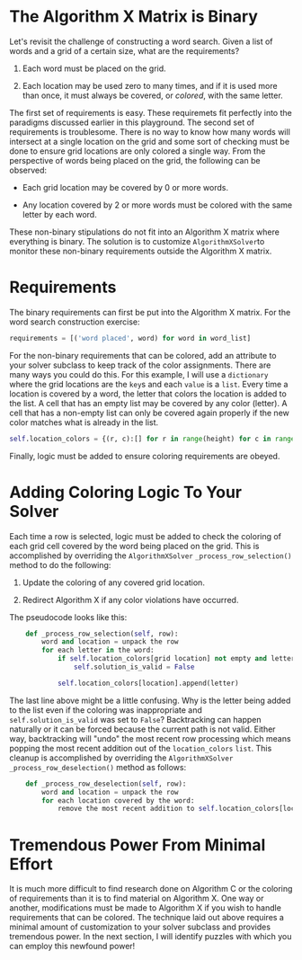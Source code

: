 # The Algorithm X Matrix is Binary

Let's revisit the challenge of constructing a word search. Given a list of words and a grid of a certain size, what are the requirements?

1. Each word must be placed on the grid.

1. Each location may be used zero to many times, and if it is used more than once, it must always be covered, or _colored_, with the same letter.

The first set of requirements is easy. These requiremets fit perfectly into the paradigms discussed earlier in this playground. The second set of requirements is troublesome. There is no way to know how many words will intersect at a single location on the grid and some sort of checking must be done to ensure grid locations are only colored a single way. From the perspective of words being placed on the grid, the following can be observed:

* Each grid location may be covered by 0 or more words.

* Any location covered by 2 or more words must be colored with the same letter by each word.

These non-binary stipulations do not fit into an Algorithm X matrix where everything is binary. The solution is to customize `AlgorithmXSolver`to monitor these non-binary requirements outside the Algorithm X matrix.

# Requirements

The binary requirements can first be put into the Algorithm X matrix. For the word search construction exercise:

```python
requirements = [('word placed', word) for word in word_list]
```

For the non-binary requirements that can be colored, add an attribute to your solver subclass to keep track of the color assignments. There are many ways you could do this. For this example, I will use a `dictionary` where the grid locations are the `key`s and each `value` is a `list`. Every time a location is covered by a word, the letter that colors the location is added to the list. A cell that has an empty list may be covered by any color (letter). A cell that has a non-empty list can only be covered again properly if the new color matches what is already in the list.

```python
self.location_colors = {(r, c):[] for r in range(height) for c in range(width)}
```

Finally, logic must be added to ensure coloring requirements are obeyed.

# Adding Coloring Logic To Your Solver

Each time a row is selected, logic must be added to check the coloring of each grid cell covered by the word being placed on the grid. This is accomplished by overriding the `AlgorithmXSolver` `_process_row_selection()` method to do the following:

1. Update the coloring of any covered grid location.

1. Redirect Algorithm X if any color violations have occurred.

The pseudocode looks like this:

```python
    def _process_row_selection(self, row):
        word and location = unpack the row
        for each letter in the word:
            if self.location_colors[grid location] not empty and letter is inappropriate:
                self.solution_is_valid = False

            self.location_colors[location].append(letter)
```

The last line above might be a little confusing. Why is the letter being added to the list even if the coloring was inappropriate and `self.solution_is_valid` was set to `False`? Backtracking can happen naturally or it can be forced because the current path is not valid. Either way, backtracking will "undo" the most recent row processing which means popping the most recent addition out of the `location_colors` `list`. This cleanup is accomplished by overriding the `AlgorithmXSolver` `_process_row_deselection()` method as follows:

```python
    def _process_row_deselection(self, row):
        word and location = unpack the row
        for each location covered by the word:
            remove the most recent addition to self.location_colors[location]
```

# Tremendous Power From Minimal Effort

It is much more difficult to find research done on Algorithm C or the coloring of requirements than it is to find material on Algorithm X. One way or another, modifications must be made to Algorithm X if you wish to handle requirements that can be colored. The technique laid out above requires a minimal amount of customization to your solver subclass and provides tremendous power. In the next section, I will identify puzzles with which you can employ this newfound power!
